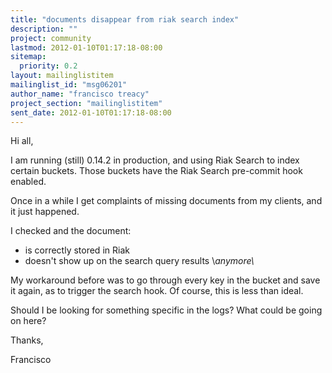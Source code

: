 ```yaml
---
title: "documents disappear from riak search index"
description: ""
project: community
lastmod: 2012-01-10T01:17:18-08:00
sitemap:
  priority: 0.2
layout: mailinglistitem
mailinglist_id: "msg06201"
author_name: "francisco treacy"
project_section: "mailinglistitem"
sent_date: 2012-01-10T01:17:18-08:00
---
```



Hi all,

I am running (still) 0.14.2 in production, and using Riak Search to
index certain buckets. Those buckets have the Riak Search pre-commit
hook enabled.

Once in a while I get complaints of missing documents from my clients,
and it just happened.

I checked and the document:
 - is correctly stored in Riak
 - doesn't show up on the search query results \\*anymore\\*

My workaround before was to go through every key in the bucket and
save it again, as to trigger the search hook. Of course, this is less
than ideal.

Should I be looking for something specific in the logs? What could be
going on here?

Thanks,

Francisco

